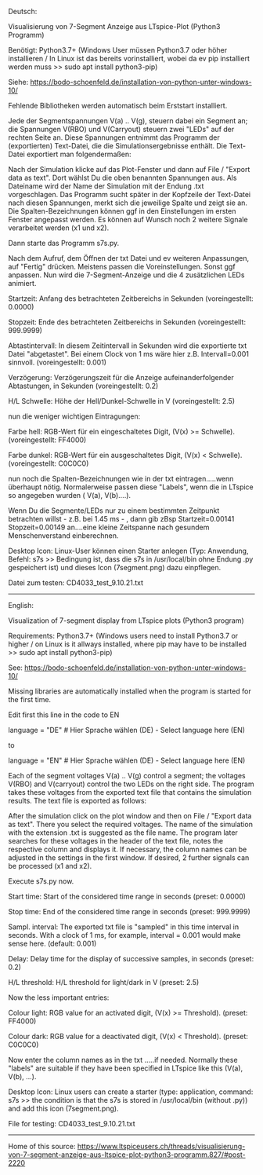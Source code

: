 Deutsch:

Visualisierung von 7-Segment Anzeige aus LTspice-Plot (Python3 Programm)

Benötigt: Python3.7+ (Windows User müssen Python3.7 oder höher installieren / In Linux ist das bereits vorinstalliert, wobei da ev pip installiert werden muss >> sudo apt install python3-pip)

Siehe: https://bodo-schoenfeld.de/installation-von-python-unter-windows-10/

Fehlende Bibliotheken werden automatisch beim Erststart installiert.

Jede der Segmentspannungen V(a) .. V(g), steuern dabei ein Segment an; die Spannungen V(RBO) und V(Carryout) steuern zwei "LEDs" auf der rechten Seite an. Diese Spannungen entnimmt das Programm der (exportierten) Text-Datei, die die Simulationsergebnisse enthält. Die Text-Datei exportiert man folgendermaßen:

Nach der Simulation klicke auf das Plot-Fenster und dann auf File / "Export data as text". Dort wählst Du die oben benannten Spannungen aus. Als Dateiname wird der Name der Simulation mit der Endung .txt vorgeschlagen. Das Programm sucht später in der Kopfzeile der Text-Datei nach diesen Spannungen, merkt sich die jeweilige Spalte und zeigt sie an. Die Spalten-Bezeichnungen können ggf in den Einstellungen im ersten Fenster angepasst werden. Es können auf Wunsch noch 2 weitere Signale verarbeitet werden (x1 und x2).

Dann starte das Programm s7s.py.

Nach dem Aufruf, dem Öffnen der txt Datei und ev weiteren Anpassungen, auf "Fertig" drücken. Meistens passen die Voreinstellungen. Sonst ggf anpassen. Nun wird die 7-Segment-Anzeige und die 4 zusätzlichen LEDs animiert.

Startzeit: Anfang des betrachteten Zeitbereichs in Sekunden (voreingestellt: 0.0000)

Stopzeit: Ende des betrachteten Zeitbereichs in Sekunden (voreingestellt: 999.9999)

Abtastintervall: In diesem Zeitintervall in Sekunden wird die exportierte txt Datei "abgetastet". Bei einem Clock von 1 ms wäre hier z.B. Intervall=0.001 sinnvoll. (voreingestellt: 0.001)

Verzögerung: Verzögerungszeit für die Anzeige aufeinanderfolgender Abtastungen, in Sekunden (voreingestellt: 0.2)

H/L Schwelle: Höhe der Hell/Dunkel-Schwelle in V (voreingestellt: 2.5)

nun die weniger wichtigen Eintragungen:

Farbe hell: RGB-Wert für ein eingeschaltetes Digit, (V(x) >= Schwelle). (voreingestellt: FF4000)
  
Farbe dunkel: RGB-Wert für ein ausgeschaltetes Digit, (V(x) < Schwelle).(voreingestellt: C0C0C0)
  
nun noch die Spalten-Bezeichnungen wie in der txt eintragen.....wenn überhaupt nötig. Normalerweise passen diese "Labels", wenn die in LTspice so angegeben wurden ( V(a), V(b)....).

Wenn Du die Segmente/LEDs nur zu einem bestimmten Zeitpunkt betrachten willst - z.B. bei 1.45 ms - , dann gib zBsp Startzeit=0.00141 Stopzeit=0.00149 an....eine kleine Zeitspanne nach gesundem Menschenverstand einberechnen.

Desktop Icon: Linux-User können einen Starter anlegen (Typ: Anwendung, Befehl: s7s >> Bedingung ist, dass die s7s in /usr/local/bin ohne Endung .py gespeichert ist) und dieses Icon (7segment.png) dazu einpflegen.  

Datei zum testen: CD4033_test_9.10.21.txt 

-----------------------------------------
  
English:  

Visualization of 7-segment display from LTspice plots (Python3 program)

Requirements: Python3.7+ (Windows users need to install Python3.7 or higher / on Linux is it allways installed, where pip may have to be installed >> sudo apt install python3-pip)
  
See: https://bodo-schoenfeld.de/installation-von-python-unter-windows-10/
  
Missing libraries are automatically installed when the program is started for the first time.

Edit first this line in the code to EN

language = "DE"     # Hier Sprache wählen (DE)  -  Select language here (EN)
  
to
  
language = "EN"     # Hier Sprache wählen (DE)  -  Select language here (EN)

Each of the segment voltages V(a) .. V(g) control a segment; the voltages V(RBO) and V(carryout) control the two LEDs on the right side. The program takes these voltages from the exported text file that contains the simulation results. The text file is exported as follows: 

After the simulation click on the plot window and then on File / "Export data as text".
There you select the required voltages. The name of the simulation with the extension .txt is suggested as the file name. The program later searches for these voltages in the header of the text file, notes the respective column and displays it. If necessary, the column names can be adjusted in the settings in the first window. If desired, 2 further signals can be processed (x1 and x2).

Execute s7s.py now.
  
Start time: Start of the considered time range in seconds (preset: 0.0000)
  
Stop time: End of the considered time range in seconds (preset: 999.9999)
  
Sampl. interval: The exported txt file is "sampled" in this time interval in seconds. With a clock of 1 ms, for example, interval = 0.001 would make sense here. (default: 0.001)
  
Delay: Delay time for the display of successive samples, in seconds (preset: 0.2)
  
H/L threshold: H/L threshold for light/dark in V (preset: 2.5)
  
Now the less important entries:
  
Colour light: RGB value for an activated digit, (V(x) >= Threshold). (preset: FF4000)
  
Colour dark: RGB value for a deactivated digit, (V(x) < Threshold). (preset: C0C0C0)
  
Now enter the column names as in the txt .....if needed. Normally these "labels" are suitable if they have been specified in LTspice like this (V(a), V(b), ...).

Desktop Icon: Linux users can create a starter (type: application, command: s7s >> the condition is that the s7s is stored in /usr/local/bin (without .py)) and add this icon (7segment.png).

File for testing: CD4033_test_9.10.21.txt

-----------------------------------------

  Home of this source: https://www.ltspiceusers.ch/threads/visualisierung-von-7-segment-anzeige-aus-ltspice-plot-python3-programm.827/#post-2220

